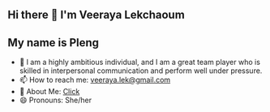 ## Hi there 👋 I'm Veeraya Lekchaoum

## My name is Pleng

- 🌱 I am a highly ambitious individual, and I am a great team player who is skilled in interpersonal communication and perform well under pressure.
- 📫 How to reach me: veeraya.lek@gmail.com
- 🍡 About Me: [Click](https://resume-six-puce.vercel.app/)
- 😄 Pronouns: She/her


